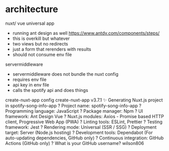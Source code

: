 # architecture

nuxt/ vue universal app
- running ant design as well https://www.antdv.com/components/steps/
- this is overkill but whatever
- two views but no redirects
- just a form that rerenders with results
- should not consume env file

servermiddleware
- servermiddleware does not bundle the nuxt config
- requires env file
- api key in env file
- calls the spotify api and does things

create-nuxt-app config
create-nuxt-app v3.7.1
✨  Generating Nuxt.js project in spotify-song-info-app
? Project name: spotify-song-info-app
? Programming language: JavaScript
? Package manager: Npm
? UI framework: Ant Design Vue
? Nuxt.js modules: Axios - Promise based HTTP client, Progressive Web App (PWA)
? Linting tools: ESLint, Prettier
? Testing framework: Jest
? Rendering mode: Universal (SSR / SSG)
? Deployment target: Server (Node.js hosting)
? Development tools: Dependabot (For auto-updating dependencies, GitHub only)
? Continuous integration: GitHub Actions (GitHub only)
? What is your GitHub username? wilson806